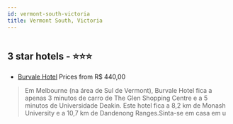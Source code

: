 ```yaml
---
id: vermont-south-victoria
title: Vermont South, Victoria
---
```


<center><img src="https://i.travelapi.com/hotels/8000000/7710000/7706600/7706541/7aec3d01_z.jpg" alt="" /></center>


##  3 star hotels - ⭐️⭐️⭐️

-    [Burvale Hotel](https://www.hurb.com/br/aud/https://www.hurb.com/br/hotels/vermont-south/burvale-hotel-HT-IJ58?cmp=18055) Prices from R$ 440,00
   > Em Melbourne (na área de Sul de Vermont), Burvale Hotel fica a apenas 3 minutos de carro de The Glen Shopping Centre e a 5 minutos de Universidade Deakin.  Este hotel fica a 8,2 km de Monash University e a 10,7 km de Dandenong Ranges.Sinta-se em casa em u
